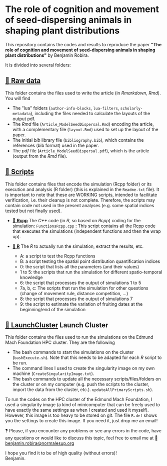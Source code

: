 # The role of cognition and movement of seed-dispersing animals in shaping plant distributions

This repository contains the codes and results to reproduce the paper **"The role of cognition and movement of seed-dispersing animals in shaping plant distributions"** by Benjamin Robira.

It is divided into several folders:

## [:file_folder: **Raw data**](Text)

This folder contains the files used to write the article (in *Rmarkdown, Rmd*). You will find
- The "lua" folders (`author-info-blocks`, `lua-filters`, `scholarly-metadata`), including the files needed to calculate the layouts of the output pdf.
- The *Rmd* file (`Article_ModelSeedDispersal.Rmd`) encoding the article, with a complementary file (`layout.Rmd`) used to set up the layout of the paper.
- The initial *bib* library file (`bibliography.bib`), which contains the references (bib format) used in the paper.
- The *pdf* file (`Article_ModelSeedDispersal.pdf`), which is the article (output from the *Rmd* file).

## [:file_folder: **Scripts**](Scripts)

This folder contains files that encode the simulation (Rcpp folder) or its execution and analysis (R folder) (this is explained in the `Readme.txt` file). It is important to note that these are WORKING scripts, intended to facilitate verification, i.e. their cleanup is not complete. Therefore, the scripts may contain code not used in the present analyses (e.g. some spatial indices tested but not finally used).

* [:file_folder: **Rcpp**](Scripts/Rcpp) The *C++* code (in *R*, so based on *Rcpp*) coding for the simulation:
  `FunctionsRcpp.cpp` : This script contains all the Rcpp code that executes the simulations (independent functions and then the wrap up).

* [:file_folder: **R**](Scripts/R) The *R* to actually run the simulation, extract the results, etc.
  - A: a script to test the Rcpp functions
  - B: a script testing the spatial point distribution quantification indices
  - 0: the script that lists all the parameters (and their values)
  - 1 to 5: the scripts that run the simulation for different spatio-temporal knowledge
  - 6: the script that processes the output of simulations 1 to 5
  - 7a, b, c: The scripts that run the simulation for other questions (change of movement rule, distance competition, ...)
  - 8: the script that processes the output of simulations 7
  - 9: the script to estimate the variation of fruiting dates at the beginning/end of the simulation
  
## [:file_folder: **LaunchCluster**](Scripts/LaunchCluster) Launch Cluster

This folder contains the files used to run the simulations on the Edmund Mach Foundation HPC cluster. They are the following
 - The bash commands to start the simulations on the cluster (`bashExecute.sh`). Note that this needs to be adapted for each *R* script to be run.
 - The command lines I used to create the singularity image on my own machine (`CreateSingularityImage.txt`).
 - The bash commands to update all the necessary scripts/files/folders on the cluster or on my computer (e.g. push the scripts to the cluster, import the data from the cluster, etc.). `updateAllPrimaryScripts.sh`).

To run the codes on the HPC cluster of the Edmund Mach Foundation, I used a singularity image (a kind of minicomputer that can be freely used to have exactly the same settings as when I created and used it myself). However, this image is too heavy to be stored on git. The file `R.def` shows you the settings to create this image. If you need it, just drop me an email!

:question: Please, if you encounter any problems or see any errors in the code, have any questions or would like to discuss this topic, feel free to email me at [:e-mail:](mailto:benjamin.robira@normalesup.org) benjamin.robira@normalesup.org  

I hope you find it to be of high quality (without errors)!   
Benjamin.  
